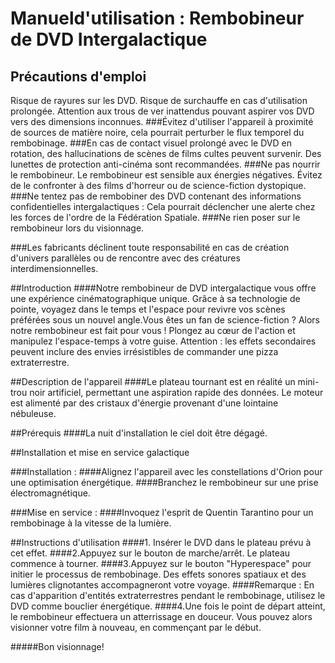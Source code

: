 # Manueld'utilisation : Rembobineur de DVD Intergalactique

## Précautions d'emploi

Risque de rayures sur les DVD.
Risque de surchauffe en cas d'utilisation prolongée.
Attention aux trous de ver inattendus pouvant aspirer vos DVD vers des dimensions inconnues.
###Évitez d'utiliser l'appareil à proximité de sources de matière noire, cela pourrait perturber le flux temporel du rembobinage.
###En cas de contact visuel prolongé avec le DVD en rotation, des hallucinations de scènes de films cultes peuvent survenir. Des lunettes de protection anti-cinéma sont recommandées.
###Ne pas nourrir le rembobineur. Le rembobineur est sensible aux énergies négatives. Évitez de le confronter à des films d'horreur ou de science-fiction dystopique.
###Ne tentez pas de rembobiner des DVD contenant des informations confidentielles intergalactiques : Cela pourrait déclencher une alerte chez les forces de l'ordre de la Fédération Spatiale.
###Ne rien poser sur le rembobineur lors du visionnage.

###Les fabricants déclinent toute responsabilité en cas de création d'univers parallèles ou de rencontre avec des créatures interdimensionnelles.

##Introduction
####Notre rembobineur de DVD intergalactique vous offre une expérience cinématographique unique. Grâce à sa technologie de pointe, voyagez dans le temps et l'espace pour revivre vos scènes préférées sous un nouvel angle.Vous êtes un fan de science-fiction ? Alors notre rembobineur est fait pour vous ! Plongez au cœur de l'action et manipulez l'espace-temps à votre guise. Attention : les effets secondaires peuvent inclure des envies irrésistibles de commander une pizza extraterrestre.

##Description de l'appareil
####Le plateau tournant est en réalité un mini-trou noir artificiel, permettant une aspiration rapide des données. Le moteur est alimenté par des cristaux d'énergie provenant d'une lointaine nébuleuse.

##Prérequis
####La nuit d'installation le ciel doit être dégagé.

##Installation et mise en service galactique

###Installation :
####Alignez l'appareil avec les constellations d'Orion pour une optimisation énergétique.
####Branchez le rembobineur sur une prise électromagnétique.

###Mise en service :
####Invoquez l'esprit de Quentin Tarantino pour un rembobinage à la vitesse de la lumière.

##Instructions d'utilisation
####1. Insérer le DVD dans le plateau prévu à cet effet.
####2.Appuyez sur le bouton de marche/arrêt. Le plateau commence à tourner.
####3.Appuyez sur le bouton "Hyperespace" pour initier le processus de rembobinage. Des effets sonores spatiaux et des lumières clignotantes accompagneront votre voyage.
####Remarque : En cas d'apparition d'entités extraterrestres pendant le rembobinage, utilisez le DVD comme bouclier énergétique.
####4.Une fois le point de départ atteint, le rembobineur effectuera un atterrissage en douceur. Vous pouvez alors visionner votre film à nouveau, en commençant par le début.

#####Bon visionnage!